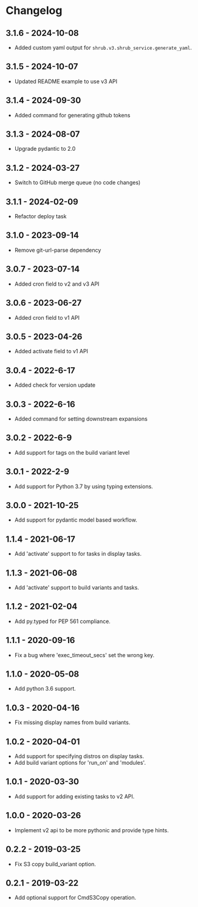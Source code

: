# Changelog

## 3.1.6 - 2024-10-08
- Added custom yaml output for `shrub.v3.shrub_service.generate_yaml`.

## 3.1.5 - 2024-10-07
- Updated README example to use v3 API

## 3.1.4 - 2024-09-30
- Added command for generating github tokens

## 3.1.3 - 2024-08-07
- Upgrade pydantic to 2.0

## 3.1.2 - 2024-03-27
- Switch to GitHub merge queue (no code changes)

## 3.1.1 - 2024-02-09
- Refactor deploy task

## 3.1.0 - 2023-09-14
- Remove git-url-parse dependency

## 3.0.7 - 2023-07-14
- Added cron field to v2 and v3 API

## 3.0.6 - 2023-06-27
- Added cron field to v1 API

## 3.0.5 - 2023-04-26
- Added activate field to v1 API

## 3.0.4 - 2022-6-17
- Added check for version update

## 3.0.3 - 2022-6-16
- Added command for setting downstream expansions  

## 3.0.2 - 2022-6-9
- Add support for tags on the build variant level

## 3.0.1 - 2022-2-9
- Add support for Python 3.7 by using typing extensions.

## 3.0.0 - 2021-10-25
- Add support for pydantic model based workflow.

## 1.1.4 - 2021-06-17
- Add 'activate' support to for tasks in display tasks.

## 1.1.3 - 2021-06-08
- Add 'activate' support to build variants and tasks.

## 1.1.2 - 2021-02-04
- Add py.typed for PEP 561 compliance.

## 1.1.1 - 2020-09-16
- Fix a bug where 'exec_timeout_secs' set the wrong key.

## 1.1.0 - 2020-05-08
* Add python 3.6 support.

## 1.0.3 - 2020-04-16
- Fix missing display names from build variants.

## 1.0.2 - 2020-04-01
- Add support for specifying distros on display tasks.
- Add build variant options for 'run_on' and 'modules'.

## 1.0.1 - 2020-03-30
- Add support for adding existing tasks to v2 API.

## 1.0.0 - 2020-03-26
- Implement v2 api to be more pythonic and provide type hints.

## 0.2.2 - 2019-03-25
- Fix S3 copy build_variant option.

## 0.2.1 - 2019-03-22
- Add optional support for CmdS3Copy operation.
